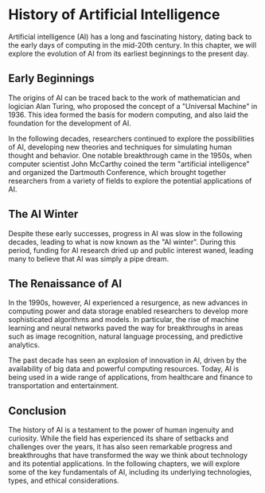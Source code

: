 History of Artificial Intelligence
=====================================================================================================

Artificial intelligence (AI) has a long and fascinating history, dating back to the early days of computing in the mid-20th century. In this chapter, we will explore the evolution of AI from its earliest beginnings to the present day.

Early Beginnings
----------------

The origins of AI can be traced back to the work of mathematician and logician Alan Turing, who proposed the concept of a "Universal Machine" in 1936. This idea formed the basis for modern computing, and also laid the foundation for the development of AI.

In the following decades, researchers continued to explore the possibilities of AI, developing new theories and techniques for simulating human thought and behavior. One notable breakthrough came in the 1950s, when computer scientist John McCarthy coined the term "artificial intelligence" and organized the Dartmouth Conference, which brought together researchers from a variety of fields to explore the potential applications of AI.

The AI Winter
-------------

Despite these early successes, progress in AI was slow in the following decades, leading to what is now known as the "AI winter". During this period, funding for AI research dried up and public interest waned, leading many to believe that AI was simply a pipe dream.

The Renaissance of AI
---------------------

In the 1990s, however, AI experienced a resurgence, as new advances in computing power and data storage enabled researchers to develop more sophisticated algorithms and models. In particular, the rise of machine learning and neural networks paved the way for breakthroughs in areas such as image recognition, natural language processing, and predictive analytics.

The past decade has seen an explosion of innovation in AI, driven by the availability of big data and powerful computing resources. Today, AI is being used in a wide range of applications, from healthcare and finance to transportation and entertainment.

Conclusion
----------

The history of AI is a testament to the power of human ingenuity and curiosity. While the field has experienced its share of setbacks and challenges over the years, it has also seen remarkable progress and breakthroughs that have transformed the way we think about technology and its potential applications. In the following chapters, we will explore some of the key fundamentals of AI, including its underlying technologies, types, and ethical considerations.
